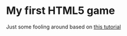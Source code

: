 My first HTML5 game
===================

Just some fooling around based on [this tutorial](http://www.lostdecadegames.com/how-to-make-a-simple-html5-canvas-game/)
